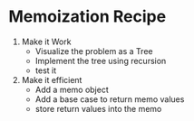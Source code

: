 # Memoization Recipe
1. Make it Work
    * Visualize the problem as a Tree
    * Implement the tree using recursion
    * test it
2. Make it efficient
    * Add a memo object
    * Add a base case to return memo values
    * store return values into the memo